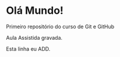 # Olá Mundo!
 Primeiro repositório do curso de Git e GitHub

 Aula Assistida gravada.
 
 Esta linha eu ADD.
